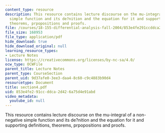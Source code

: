 ```yaml
---
content_type: resource
description: This resource contains lecture discourse on the mu-integral of a non-negative
  simple function and its de?nition and the equation for it and supporting definitions,
  theorems, prpopositions and proofs.
file: /courses/18-155-differential-analysis-fall-2004/853e4fe291ccddca2d426a75d4e91abd_section4.pdf
file_size: 168953
file_type: application/pdf
hide_download: true
hide_download_original: null
learning_resource_types:
- Lecture Notes
license: https://creativecommons.org/licenses/by-nc-sa/4.0/
ocw_type: OCWFile
parent_title: Lecture Notes
parent_type: CourseSection
parent_uid: 9d37afe0-3ee3-daa4-8c60-c9c4883b90d4
resourcetype: Document
title: section4.pdf
uid: 853e4fe2-91cc-ddca-2d42-6a75d4e91abd
video_metadata:
  youtube_id: null
---
```

This resource contains lecture discourse on the mu-integral of a non-negative simple function and its de?nition and the equation for it and supporting definitions, theorems, prpopositions and proofs.